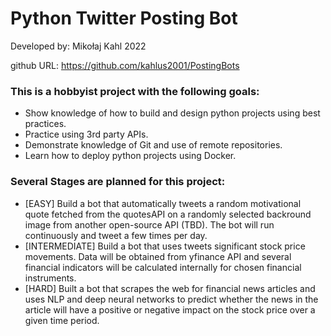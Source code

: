 # Python Twitter Posting Bot

Developed by: Mikołaj Kahl 2022


github URL: https://github.com/kahlus2001/PostingBots

### This is a hobbyist project with the following goals:
- Show knowledge of how to build and design python projects using best practices.
- Practice using 3rd party APIs.
- Demonstrate knowledge of Git and use of remote repositories.
- Learn how to deploy python projects using Docker.

### Several Stages are planned for this project:
- [EASY] Build a bot that automatically tweets a random motivational quote fetched from the quotesAPI on a randomly selected backround image from another open-source API (TBD). The bot will run continuously and tweet a few times per day.
- [INTERMEDIATE] Build a bot that uses tweets significant stock price movements. Data will be obtained from yfinance API and several financial indicators will be calculated internally for chosen financial instruments.
- [HARD] Built a bot that scrapes the web for financial news articles and uses NLP and deep neural networks to predict whether the news in the article will have a positive or negative impact on the stock price over a given time period. 